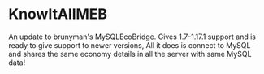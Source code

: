 # KnowItAllMEB
An update to brunyman's MySQLEcoBridge. Gives 1.7-1.17.1 support and is ready to give support to newer versions, All it does is connect to MySQL and shares the same economy details in all the server with same MySQL data!
